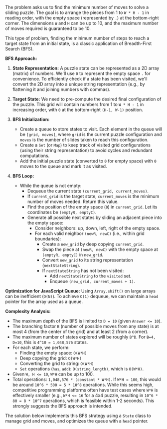 The problem asks us to find the minimum number of moves to solve a sliding puzzle. The goal is to arrange the pieces from 1 to `W * H - 1` in reading order, with the empty space (represented by `.`) at the bottom-right corner. The dimensions `W` and `H` can be up to 10, and the maximum number of moves required is guaranteed to be 10.

This type of problem, finding the minimum number of steps to reach a target state from an initial state, is a classic application of Breadth-First Search (BFS).

**BFS Approach:**

1.  **State Representation:** A puzzle state can be represented as a 2D array (matrix) of numbers. We'll use `0` to represent the empty space `.` for convenience. To efficiently check if a state has been visited, we'll convert the 2D array into a unique string representation (e.g., by flattening it and joining numbers with commas).

2.  **Target State:** We need to pre-compute the desired final configuration of the puzzle. This grid will contain numbers from 1 to `W * H - 1` in increasing order, with `0` at the bottom-right `(H-1, W-1)` position.

3.  **BFS Initialization:**
    *   Create a queue to store states to visit. Each element in the queue will be `[grid, moves]`, where `grid` is the current puzzle configuration and `moves` is the number of slides taken to reach this configuration.
    *   Create a `Set` (or `Map`) to keep track of visited grid configurations (using their string representation) to avoid cycles and redundant computations.
    *   Add the initial puzzle state (converted to `0` for empty space) with `0` moves to the queue and mark it as visited.

4.  **BFS Loop:**
    *   While the queue is not empty:
        *   Dequeue the current state `(current_grid, current_moves)`.
        *   If `current_grid` is the target state, `current_moves` is the minimum number of moves needed. Return this value.
        *   Find the position of the empty space (`0`) in `current_grid`. Let its coordinates be `(emptyR, emptyC)`.
        *   Generate all possible next states by sliding an adjacent piece into the empty space:
            *   Consider neighbors: up, down, left, right of the empty space.
            *   For each valid neighbor `(newR, newC)` (i.e., within grid boundaries):
                *   Create a `new_grid` by deep copying `current_grid`.
                *   Swap the piece at `(newR, newC)` with the empty space at `(emptyR, emptyC)` in `new_grid`.
                *   Convert `new_grid` to its string representation (`nextStateString`).
                *   If `nextStateString` has not been visited:
                    *   Add `nextStateString` to the `visited` set.
                    *   Enqueue `(new_grid, current_moves + 1)`.

**Optimization for JavaScript Queue:**
Using `Array.shift()` on large arrays can be inefficient (`O(N)`). To achieve `O(1)` dequeue, we can maintain a `head` pointer for the array used as a queue.

**Complexity Analysis:**
*   The maximum depth of the BFS is limited to `D = 10` (given `Answer <= 10`).
*   The branching factor `B` (number of possible moves from any state) is at most 4 (from the center of the grid) and at least 2 (from a corner).
*   The maximum number of states explored will be roughly `B^D`. For `B=4, D=10`, this is `4^10 = 1,048,576` states.
*   For each state, we perform:
    *   Finding the empty space: `O(W*H)`
    *   Deep copying the grid: `O(W*H)`
    *   Converting the grid to string: `O(W*H)`
    *   `Set` operations (`has`, `add`): `O(string_length)`, which is `O(W*H)`.
*   Given `W, H <= 10`, `W*H` can be up to 100.
*   Total operations: `1,048,576 * (constant * W*H)`. If `W*H = 100`, this would be around `10^6 * 500 = 5 * 10^8` operations. While this seems high, competitive programming platforms often have test cases where `W*H` is effectively smaller (e.g., `W*H <= 16` for a 4x4 puzzle, resulting in `10^6 * 80 = 8 * 10^7` operations, which is feasible within 1-2 seconds). This strongly suggests the BFS approach is intended.

The solution below implements this BFS strategy using a `State` class to manage grid and moves, and optimizes the queue with a `head` pointer.